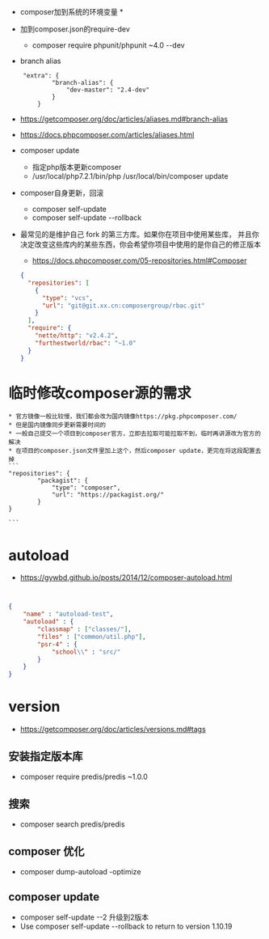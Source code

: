 * composer加到系统的环境变量
    * 
* 加到composer.json的require-dev
    * composer require  phpunit/phpunit ~4.0 --dev

* branch alias
```
    "extra": {
            "branch-alias": {
                "dev-master": "2.4-dev"
            }
        }
```

* https://getcomposer.org/doc/articles/aliases.md#branch-alias
* https://docs.phpcomposer.com/articles/aliases.html


* composer update
    * 指定php版本更新composer
    * /usr/local/php7.2.1/bin/php /usr/local/bin/composer update
    
* composer自身更新，回滚
    * composer self-update
    * composer self-update --rollback
    
* 最常见的是维护自己 fork 的第三方库。如果你在项目中使用某些库，
并且你决定改变这些库内的某些东西，你会希望你项目中使用的是你自己的修正版本
    * https://docs.phpcomposer.com/05-repositories.html#Composer
    ```json
    {
      "repositories": [
        {
          "type": "vcs",
          "url": "git@git.xx.cn:composergroup/rbac.git"
        }
      ],
      "require": {
        "nette/http": "v2.4.2",
        "furthestworld/rbac": "~1.0"
      }
    }
    ```

# 临时修改composer源的需求
    * 官方镜像一般比较慢，我们都会改为国内镜像https://pkg.phpcomposer.com/
    * 但是国内镜像同步更新需要时间的
    * 一般自己提交一个项目到composer官方，立即去拉取可能拉取不到，临时再讲源改为官方的解决
    * 在项目的composer.json文件里加上这个，然后composer update，更完在将这段配置去掉
    ```
    "repositories": {
            "packagist": {
                "type": "composer",
                "url": "https://packagist.org/"
            }
    }
        
    ```
    
# autoload
* https://gywbd.github.io/posts/2014/12/composer-autoload.html
 
```json


{
    "name" : "autoload-test",
    "autoload" : {
        "classmap" : ["classes/"],
        "files" : ["common/util.php"],
        "psr-4" : {
            "school\\" : "src/"
        }
    }
}

```

# version
* https://getcomposer.org/doc/articles/versions.md#tags


## 安装指定版本库
- composer require predis/predis ~1.0.0

## 搜索
- composer search predis/predis    

## composer 优化
- composer dump-autoload -optimize

## composer update
- composer self-update --2 升级到2版本
- Use composer self-update --rollback to return to version 1.10.19

